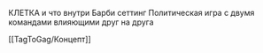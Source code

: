КЛЕТКА и что внутри
Барби сеттинг
Политическая игра с двумя командами влияющими друг на друга

[[TagToGag/Концепт]]